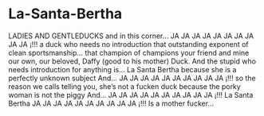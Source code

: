 # La-Santa-Bertha
LADIES AND GENTLEDUCKS and in this corner… JA JA JA JA JA JA JA JA JA JA ¡!!! a duck who needs no introduction that outstanding exponent of clean sportsmanship… that champion of champions your friend and mine our own, our beloved, Daffy (good to his mother) Duck. And the stupid who needs introduction for anything is… La Santa Bertha because she is a perfectly unknown subject And… JA JA JA JA JA JA JA JA JA JA ¡!!! so the reason we calls telling you, she’s not a fucken duck because the porky woman is not the piggy And… JA JA JA JA JA JA JA JA JA JA ¡!!! La Santa Bertha JA JA JA JA JA JA JA JA JA JA ¡!!! Is a mother fucker...
